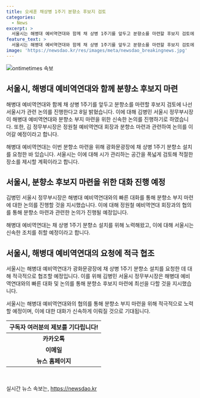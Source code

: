 ```yaml
---
title: 오세훈 채상병 1주기 분향소 후보지 검토
categories:
  - News
excerpt: >
  서울시는 해병대 예비역연대와 함께 채 상병 1주기를 앞두고 분향소를 마련할 후보지 검토에 나섰다. 김병민 서울시 정무부시장이 해병대 예비역연대와 대화할 예정이며, 채 상병 1주기 분향소 마련을 신속하게 진행하기로 했다. 이에 앞서 해병대 예비역연대가 광화문광장에 분향소 설치를 요청한 바, 시는 적절한 장소를 제시할 예정이다.
feature_text: >
  서울시는 해병대 예비역연대와 함께 채 상병 1주기를 앞두고 분향소를 마련할 후보지 검토에 나섰다. 김병민 서울시 정무부시장이 해병대 예비역연대와 대화할 예정이며, 채 상병 1주기 분향소 마련을 신속하게 진행하기로 했다. 이에 앞서 해병대 예비역연대가 광화문광장에 분향소 설치를 요청한 바, 시는 적절한 장소를 제시할 예정이다.
image: 'https://newsdao.kr/res/images/meta/newsdao_breakingnews.jpg'
---
```


<p><img src="https://newsdao.kr/res/images/meta/newsdao_breakingnews.jpg" alt="ontimetimes 속보" /></p>

<h2 data-ke-size="size26">서울시, 해병대 예비역연대와 함께 분향소 후보지 마련</h2>

<p>해병대 예비역연대와 함께 채 상병 1주기를 앞두고 분향소를 마련할 후보지 검토에 나선 서울시가 관련 논의를 진행한다고 8일 밝혔습니다. 이에 대해 김병민 서울시 정무부시장이 해병대 예비역연대와 분향소 부지 마련을 위한 신속한 논의를 진행하기로 하였습니다. 또한, 김 정무부시장은 정원철 예비역연대 회장과 분향소 마련과 관련하여 논의를 이어갈 예정이라고 합니다.</p>

<p data-ke-size="size16">해병대 예비역연대는 이번 분향소 마련을 위해 광화문광장에 채 상병 1주기 분향소 설치를 요청한 바 있습니다. 서울시는 이에 대해 시가 관리하는 공간을 폭넓게 검토해 적절한 장소를 제시할 계획이라고 합니다.</p>

<h2 data-ke-size="size26">서울시, 분향소 후보지 마련을 위한 대화 진행 예정</h2>

<p>김병민 서울시 정무부시장은 해병대 예비역연대와의 빠른 대화를 통해 분향소 부지 마련에 대한 논의를 진행할 것을 지시했습니다. 이에 대해 정원철 예비역연대 회장과의 협의를 통해 분향소 마련과 관련한 논의가 진행될 예정입니다.</p>

<p data-ke-size="size16">해병대 예비역연대는 채 상병 1주기 분향소 설치를 위해 노력해왔고, 이에 대해 서울시는 신속한 조치를 취할 예정이라고 합니다.</p>

<h2 data-ke-size="size26">서울시, 해병대 예비역연대의 요청에 적극 협조</h2>

<p>서울시는 해병대 예비역연대가 광화문광장에 채 상병 1주기 분향소 설치를 요청한 데 대해 적극적으로 협조할 예정입니다. 이를 위해 김병민 서울시 정무부시장은 해병대 예비역연대와의 빠른 대화 및 논의를 통해 분향소 후보지 마련에 최선을 다할 것을 지시했습니다.</p>

<p data-ke-size="size16">서울시는 해병대 예비역연대와의 협의를 통해 분향소 부지 마련을 위해 적극적으로 노력할 예정이며, 이에 대한 대화가 신속하게 이뤄질 것으로 기대됩니다.</p>

<table>
    <thead>
        <tr>
            <th scope="col">구독자 여러분의 제보를 기다립니다!</th>
        </tr>
    </thead>
    <tbody>
        <tr>
            <td style="text-align: center; height: 17px;"><b>카카오톡</b></td>
        </tr>
        <tr>
            <td style="text-align: center; height: 17px;"><b>이메일</b></td>
        </tr>
        <tr>
            <td style="text-align: center; height: 17px;"><b>뉴스 홈페이지</b></td>
        </tr>
    </tbody>
</table>

<p data-ke-size="size16">&nbsp;</p>
실시간 뉴스 속보는, <a href="https://newsdao.kr" rel="dofollow">https://newsdao.kr</a>


